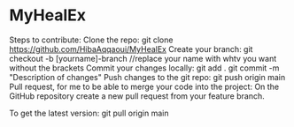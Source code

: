 # MyHealEx
Steps to contribute: 
Clone the repo: 
git clone https://github.com/HibaAqqaoui/MyHealEx
Create your branch:
git checkout -b [yourname]-branch
//replace your name with whtv you want without the brackets
Commit your changes locally: 
git add .
git commit -m "Description of changes"
Push changes to the git repo: 
git push origin main
Pull request, for me to be able to merge your code into the project: 
On the GitHub repository create a new pull request from your feature branch.

To get the latest version: 
git pull origin main
